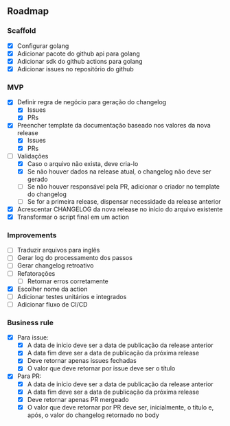 ## Roadmap

### Scaffold

- [x] Configurar golang
- [x] Adicionar pacote do github api para golang
- [x] Adicionar sdk do github actions para golang
- [x] Adicionar issues no repositório do github

### MVP

- [x] Definir regra de negócio para geração do changelog
    - [x] Issues
    - [x] PRs
- [x] Preencher template da documentação baseado nos valores da nova release
    - [x] Issues
    - [x] PRs
- [ ] Validações
    - [x] Caso o arquivo não exista, deve cria-lo
    - [x] Se não houver dados na release atual, o changelog não deve ser gerado
    - [ ] Se não houver responsável pela PR, adicionar o criador no template do changelog
    - [ ] Se for a primeira release, dispensar necessidade da release anterior
- [x] Acrescentar CHANGELOG da nova release no início do arquivo existente
- [x] Transformar o script final em um action

### Improvements

- [ ] Traduzir arquivos para inglês
- [ ] Gerar log do processamento dos passos
- [ ] Gerar changelog retroativo
- [ ] Refatorações
    - [ ] Retornar erros corretamente
- [x] Escolher nome da action
- [ ] Adicionar testes unitários e integrados
- [ ] Adicionar fluxo de CI/CD

### Business rule

- [x] Para issue:
    - [x] A data de início deve ser a data de publicação da release anterior
    - [x] A data fim deve ser a data de publicação da próxima release
    - [x] Deve retornar apenas issues fechadas
    - [x] O valor que deve retornar por issue deve ser o título

- [x] Para PR:
    - [x] A data de início deve ser a data de publicação da release anterior
    - [x] A data fim deve ser a data de publicação da próxima release
    - [x] Deve retornar apenas PR mergeado
    - [x] O valor que deve retornar por PR deve ser, inicialmente, o título e, após, o valor do changelog retornado no body
